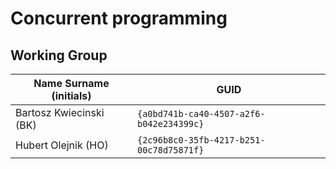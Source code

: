# Concurrent programming

## Working Group

| Name Surname (initials) | GUID                                     |
| ----------------------- | ---------------------------------------- |
| Bartosz Kwiecinski (BK) | `{a0bd741b-ca40-4507-a2f6-b042e234399c}` |
| Hubert Olejnik     (HO) | `{2c96b8c0-35fb-4217-b251-00c78d75871f}` |
